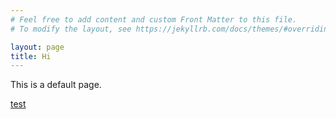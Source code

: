```yaml
---
# Feel free to add content and custom Front Matter to this file.
# To modify the layout, see https://jekyllrb.com/docs/themes/#overriding-theme-defaults

layout: page
title: Hi
---
```


This is a default page.

[test](./_posts/2020-05-07-welcome-to-jekyll.markdown)